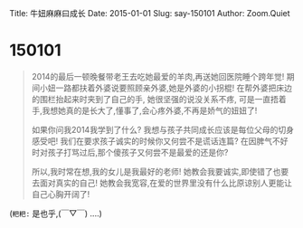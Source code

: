 Title: 牛妞麻麻曰成长
Date: 2015-01-01
Slug: say-150101
Author: Zoom.Quiet


# 150101

> 2014的最后一顿晚餐带老王去吃她最爱的羊肉,再送她回医院睡个跨年觉!
> 期间小妞一路都扶着外婆说要照顾亲外婆,她是外婆的小拐棍!
> 在帮外婆把床边的围栏抬起来时夹到了自己的手,
> 她很坚强的说没关系不疼,
> 可是一直捂着手,我想她真的是长大了,懂事了,会心疼外婆,不再是娇气的妞妞了!
> 
> 如果你问我2014我学到了什么?
> 我想与孩子共同成长应该是每位父母的切身感受吧!
> 我们在要求孩子诚实的时候你又何尝不是谎话连篇?
> 在因脾气不好时对孩子打骂过后,那个傻孩子又何尝不是最爱的还是你?
> 
> 所以,我时常在想,我的女儿是我最好的老师!
> 她教会我要诚实,即使错了也要去面对真实的自己!
> 她教会我宽容,在爱的世界里没有什么比原谅别人更能让自己心胸开阔了!


(`粑粑:` 是也乎,(￣▽￣) ....)
